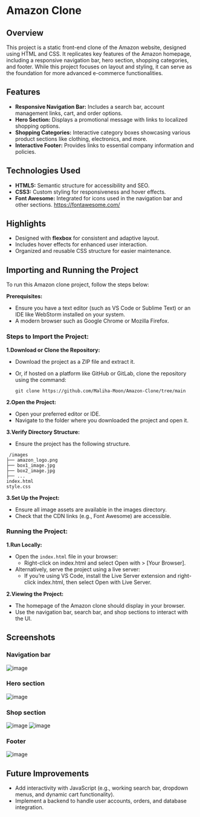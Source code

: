 # Amazon Clone
## Overview
This project is a static front-end clone of the Amazon website, designed using HTML and CSS. It replicates key features of the Amazon homepage, including a responsive navigation bar, hero section, shopping categories, and footer. While this project focuses on layout and styling, it can serve as the foundation for more advanced e-commerce functionalities.
## Features
 - **Responsive Navigation Bar:** Includes a search bar, account management links, cart, and order options.
 - **Hero Section:** Displays a promotional message with links to localized shopping options.
 - **Shopping Categories:** Interactive category boxes showcasing various product sections like clothing, electronics, and more.
 - **Interactive Footer:** Provides links to essential company information and policies.
## Technologies Used
 - **HTML5:** Semantic structure for accessibility and SEO.
 - **CSS3:** Custom styling for responsiveness and hover effects.
 - **Font Awesome:** Integrated for icons used in the navigation bar and other sections.
                     https://fontawesome.com/
## Highlights
 - Designed with **flexbox** for consistent and adaptive layout.
 - Includes hover effects for enhanced user interaction.
 - Organized and reusable CSS structure for easier maintenance.

## Importing and Running the Project
   To run this Amazon clone project, follow the steps below:

 **Prerequisites:**
  - Ensure you have a text editor (such as VS Code or Sublime Text) or an IDE like WebStorm installed on your system.
  - A modern browser such as Google Chrome or Mozilla Firefox.
### Steps to Import the Project:
   **1.Download or Clone the Repository:**
   - Download the project as a ZIP file and extract it.  
- Or, if hosted on a platform like GitHub or GitLab, clone the repository using the command:

   
      git clone https://github.com/Maliha-Moon/Amazon-Clone/tree/main
    
**2.Open the Project:**
   - Open your preferred editor or IDE.
   - Navigate to the folder where you downloaded the project and open it.

**3.Verify Directory Structure:**
- Ensure the project has the following structure.
```
 /images
├── amazon_logo.png
├── box1_image.jpg
├── box2_image.jpg
├── ...
index.html
style.css
```
**3.Set Up the Project:**
- Ensure all image assets are available in the images directory.
- Check that the CDN links (e.g., Font Awesome) are accessible.
### Running the Project:
**1.Run Locally:**

- Open the ```index.html``` file in your browser:
  - Right-click on index.html and select Open with > [Your Browser].
- Alternatively, serve the project using a live server:
  - If you’re using VS Code, install the Live Server extension and right-click index.html, then select Open with Live Server.

**2.Viewing the Project:**

- The homepage of the Amazon clone should display in your browser.
- Use the navigation bar, search bar, and shop sections to interact with the UI.

## Screenshots
### Navigation bar
![image](https://github.com/user-attachments/assets/b9299a10-efbe-40ae-87b8-72b368b038cc)

### Hero section
![image](https://github.com/user-attachments/assets/0aa4768a-7417-49f2-80af-0d2c392521f0)

### Shop section
![image](https://github.com/user-attachments/assets/f1f8a57b-8e7f-4000-a57f-798c697499bb)
![image](https://github.com/user-attachments/assets/521110ea-e2f8-4b69-bb27-29183a120d6c)

### Footer
![image](https://github.com/user-attachments/assets/5df25907-febf-4559-bdf1-7738e8f7694a)


## Future Improvements
 - Add interactivity with JavaScript (e.g., working search bar, dropdown menus, and dynamic cart functionality).
 - Implement a backend to handle user accounts, orders, and database integration.

   
